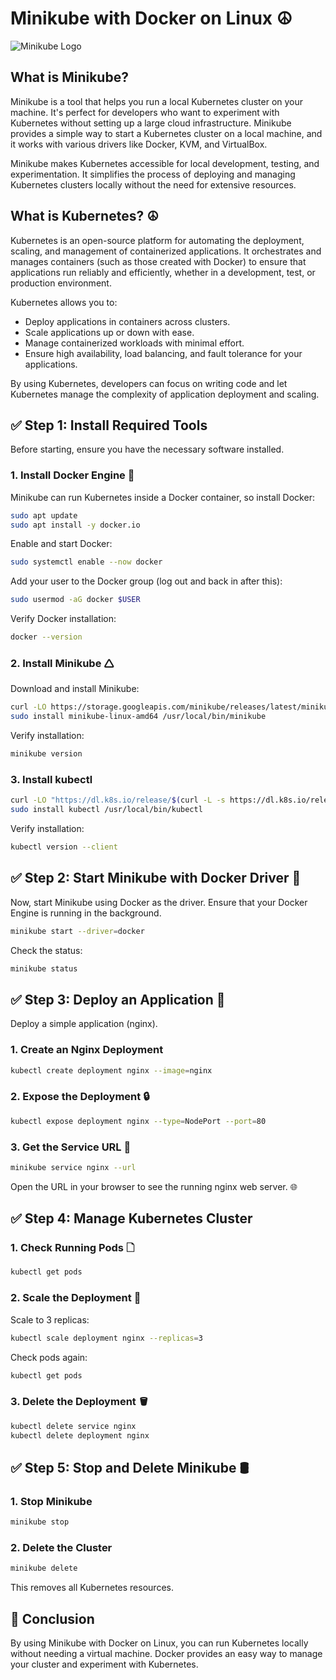 # Minikube with Docker on Linux ☮️

![Minikube Logo](https://upload.wikimedia.org/wikipedia/commons/1/10/Kubernetes-logo.png)

## What is Minikube?

Minikube is a tool that helps you run a local Kubernetes cluster on your machine. It's perfect for developers who want to experiment with Kubernetes without setting up a large cloud infrastructure. Minikube provides a simple way to start a Kubernetes cluster on a local machine, and it works with various drivers like Docker, KVM, and VirtualBox.

Minikube makes Kubernetes accessible for local development, testing, and experimentation. It simplifies the process of deploying and managing Kubernetes clusters locally without the need for extensive resources.

## What is Kubernetes? ☮️

Kubernetes is an open-source platform for automating the deployment, scaling, and management of containerized applications. It orchestrates and manages containers (such as those created with Docker) to ensure that applications run reliably and efficiently, whether in a development, test, or production environment.

Kubernetes allows you to:

- Deploy applications in containers across clusters.
- Scale applications up or down with ease.
- Manage containerized workloads with minimal effort.
- Ensure high availability, load balancing, and fault tolerance for your applications.

By using Kubernetes, developers can focus on writing code and let Kubernetes manage the complexity of application deployment and scaling.

## ✅ Step 1: Install Required Tools

Before starting, ensure you have the necessary software installed.

### 1. Install Docker Engine 🐋

Minikube can run Kubernetes inside a Docker container, so install Docker:

```sh
sudo apt update
sudo apt install -y docker.io
```

Enable and start Docker:

```sh
sudo systemctl enable --now docker
```

Add your user to the Docker group (log out and back in after this):

```sh
sudo usermod -aG docker $USER
```

Verify Docker installation:

```sh
docker --version
```

### 2. Install Minikube 🛆

Download and install Minikube:

```sh
curl -LO https://storage.googleapis.com/minikube/releases/latest/minikube-linux-amd64
sudo install minikube-linux-amd64 /usr/local/bin/minikube
```

Verify installation:

```sh
minikube version
```

### 3. Install kubectl

```sh
curl -LO "https://dl.k8s.io/release/$(curl -L -s https://dl.k8s.io/release/stable.txt)/bin/linux/amd64/kubectl"
sudo install kubectl /usr/local/bin/kubectl
```

Verify installation:

```sh
kubectl version --client
```

## ✅ Step 2: Start Minikube with Docker Driver 🐳

Now, start Minikube using Docker as the driver. Ensure that your Docker Engine is running in the background.

```sh
minikube start --driver=docker
```

Check the status:

```sh
minikube status
```

## ✅ Step 3: Deploy an Application 🚀

Deploy a simple application (nginx).

### 1. Create an Nginx Deployment

```sh
kubectl create deployment nginx --image=nginx
```

### 2. Expose the Deployment 🔒

```sh
kubectl expose deployment nginx --type=NodePort --port=80
```

### 3. Get the Service URL 🔗

```sh
minikube service nginx --url
```

Open the URL in your browser to see the running nginx web server. 🌐

## ✅ Step 4: Manage Kubernetes Cluster

### 1. Check Running Pods 🗋

```sh
kubectl get pods
```

### 2. Scale the Deployment 📏

Scale to 3 replicas:

```sh
kubectl scale deployment nginx --replicas=3
```

Check pods again:

```sh
kubectl get pods
```

### 3. Delete the Deployment 🪣

```sh
kubectl delete service nginx
kubectl delete deployment nginx
```

## ✅ Step 5: Stop and Delete Minikube 🛢️

### 1. Stop Minikube

```sh
minikube stop
```

### 2. Delete the Cluster

```sh
minikube delete
```

This removes all Kubernetes resources.

## 🎡 Conclusion

By using Minikube with Docker on Linux, you can run Kubernetes locally without needing a virtual machine. Docker provides an easy way to manage your cluster and experiment with Kubernetes.

